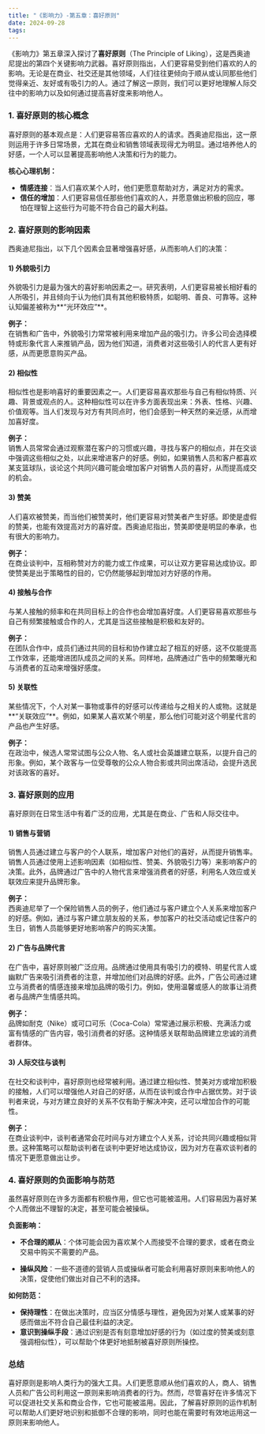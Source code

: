 ```yaml
---
title: "《影响力》-第五章：喜好原则"
date: 2024-09-28
tags: 
---
```

《影响力》第五章深入探讨了**喜好原则**（The Principle of Liking），这是西奥迪尼提出的第四个关键影响力武器。喜好原则指出，人们更容易受到他们喜欢的人的影响。无论是在商业、社交还是其他领域，人们往往更倾向于顺从或认同那些他们觉得亲近、友好或有吸引力的人。通过了解这一原则，我们可以更好地理解人际交往中的影响力以及如何通过提高喜好度来影响他人。

### 1. 喜好原则的核心概念
喜好原则的基本观点是：人们更容易答应喜欢的人的请求。西奥迪尼指出，这一原则运用于许多日常场景，尤其在商业和销售领域表现得尤为明显。通过培养他人的好感，一个人可以显著提高影响他人决策和行为的能力。

**核心心理机制：**
- **情感连接**：当人们喜欢某个人时，他们更愿意帮助对方，满足对方的需求。
- **信任的增加**：人们更容易信任那些他们喜欢的人，并愿意做出积极的回应，哪怕在理智上这些行为可能不符合自己的最大利益。

### 2. 喜好原则的影响因素
西奥迪尼指出，以下几个因素会显著增强喜好感，从而影响人们的决策：

#### 1) 外貌吸引力
外貌吸引力是最为强大的喜好影响因素之一。研究表明，人们更容易被长相好看的人所吸引，并且倾向于认为他们具有其他积极特质，如聪明、善良、可靠等。这种认知偏差被称为**“光环效应”**。

**例子：**  
在销售和广告中，外貌吸引力常常被利用来增加产品的吸引力。许多公司会选择模特或形象代言人来推销产品，因为他们知道，消费者对这些吸引人的代言人更有好感，从而更愿意购买产品。

#### 2) 相似性
相似性也是影响喜好的重要因素之一。人们更容易喜欢那些与自己有相似特质、兴趣、背景或观点的人。这种相似性可以在许多方面表现出来：外表、性格、兴趣、价值观等。当人们发现与对方有共同点时，他们会感到一种天然的亲近感，从而增加喜好度。

**例子：**  
销售人员常常会通过观察潜在客户的习惯或兴趣，寻找与客户的相似点，并在交谈中强调这些相似之处，以此来增进客户的好感。例如，如果销售人员和客户都喜欢某支篮球队，谈论这个共同兴趣可能会增加客户对销售人员的喜好，从而提高成交的机会。

#### 3) 赞美
人们喜欢被赞美，而当他们被赞美时，他们更容易对赞美者产生好感。即使是虚假的赞美，也能有效提高对方的喜好度。西奥迪尼指出，赞美即使是明显的奉承，也有很大的影响力。

**例子：**  
在商业谈判中，互相称赞对方的能力或工作成果，可以让双方更容易达成协议。即使赞美是出于策略性的目的，它仍然能够起到增加对方好感的作用。

#### 4) 接触与合作
与某人接触的频率和在共同目标上的合作也会增加喜好度。人们更容易喜欢那些与自己有频繁接触或合作的人，尤其是当这些接触是积极和友好的。

**例子：**  
在团队合作中，成员们通过共同的目标和协作建立起了相互的好感，这不仅能提高工作效率，还能增进团队成员之间的关系。同样地，品牌通过广告中的频繁曝光和与消费者的互动来增强好感度。

#### 5) 关联性
某些情况下，个人对某一事物或事件的好感可以传递给与之相关的人或物。这就是**“关联效应”**。例如，如果某人喜欢某个明星，那么他们可能对这个明星代言的产品也产生好感。

**例子：**  
在政治中，候选人常常试图与公众人物、名人或社会英雄建立联系，以提升自己的形象。例如，某个政客与一位受尊敬的公众人物合影或共同出席活动，会提升选民对该政客的喜好。

### 3. 喜好原则的应用
喜好原则在日常生活中有着广泛的应用，尤其是在商业、广告和人际交往中。

#### 1) 销售与营销
销售人员通过建立与客户的个人联系，增加客户对他们的喜好，从而提升销售率。销售人员通过使用上述影响因素（如相似性、赞美、外貌吸引力等）来影响客户的决策。此外，品牌通过广告中的人物代言来增强消费者的好感，利用名人效应或关联效应来提升品牌形象。

**例子：**  
西奥迪尼举了一个保险销售人员的例子，他们通过与客户建立个人关系来增加客户的好感。例如，通过与客户建立朋友般的关系，参加客户的社交活动或记住客户的生日，销售人员能够更好地影响客户的购买决策。

#### 2) 广告与品牌代言
在广告中，喜好原则被广泛应用。品牌通过使用具有吸引力的模特、明星代言人或幽默广告来吸引消费者的注意，并增加他们对品牌的好感。此外，广告公司通过建立与消费者的情感连接来增加品牌的吸引力。例如，使用温馨或感人的故事让消费者与品牌产生情感共鸣。

**例子：**  
品牌如耐克（Nike）或可口可乐（Coca-Cola）常常通过展示积极、充满活力或富有情感的广告内容，吸引消费者的好感。这种情感关联帮助品牌建立忠诚的消费者群体。

#### 3) 人际交往与谈判
在社交和谈判中，喜好原则也经常被利用。通过建立相似性、赞美对方或增加积极的接触，人们可以增强他人对自己的好感，从而在谈判或合作中占据优势。对于谈判者来说，与对方建立良好的关系不仅有助于解决冲突，还可以增加合作的可能性。

**例子：**  
在商业谈判中，谈判者通常会花时间与对方建立个人关系，讨论共同兴趣或相似背景。这种策略可以帮助谈判者在谈判中更好地达成协议，因为对方在喜欢谈判者的情况下更愿意做出让步。

### 4. 喜好原则的负面影响与防范
虽然喜好原则在许多方面都有积极作用，但它也可能被滥用。人们容易因为喜好某个人而做出不理智的决定，甚至可能会被操纵。

**负面影响：**
- **不合理的顺从**：个体可能会因为喜欢某个人而接受不合理的要求，或者在商业交易中购买不需要的产品。
  
- **操纵风险**：一些不道德的营销人员或操纵者可能会利用喜好原则来影响他人的决策，促使他们做出对自己不利的选择。

**如何防范：**
- **保持理性**：在做出决策时，应当区分情感与理性，避免因为对某人或某事的好感而做出不符合自己最佳利益的决定。
- **意识到操纵手段**：通过识别是否有刻意增加好感的行为（如过度的赞美或刻意强调相似性），可以帮助个体更好地抵制被喜好原则所操控。

### 总结
喜好原则是影响人类行为的强大工具。人们更愿意顺从他们喜欢的人，商人、销售人员和广告公司利用这一原则来影响消费者的行为。然而，尽管喜好在许多情况下可以促进社交关系和商业合作，它也可能被滥用。因此，了解喜好原则的运作机制可以帮助人们更好地识别和抵御不合理的影响，同时也能在需要时有效地运用这一原则来影响他人。